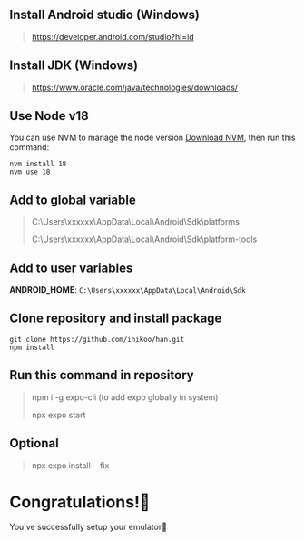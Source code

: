 ## Install Android studio (Windows)
> https://developer.android.com/studio?hl=id


## Install JDK (Windows)
>https://www.oracle.com/java/technologies/downloads/ 


## Use Node v18
You can use NVM to manage the node version [Download NVM](https://github.com/coreybutler/nvm-windows/releases), then run this command:
```
nvm install 18
nvm use 18
```


## Add to global variable
> C:\Users\xxxxxx\AppData\Local\Android\Sdk\platforms
>
> C:\Users\xxxxxx\AppData\Local\Android\Sdk\platform-tools


## Add to user variables
**ANDROID_HOME**: `C:\Users\xxxxxx\AppData\Local\Android\Sdk`


## Clone repository and install package
```
git clone https://github.com/inikoo/han.git
npm install
```


## Run this command in repository
> npm i -g expo-cli (to add expo globally in system)
>
> npx expo start


## Optional
> npx expo install --fix 


# Congratulations!🎉
You've successfully setup your emulator🥳
